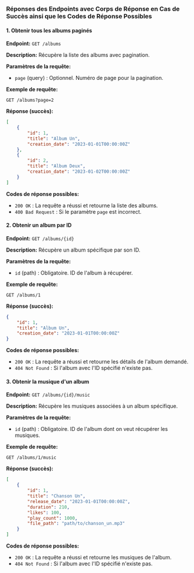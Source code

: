 ### Réponses des Endpoints avec Corps de Réponse en Cas de Succès ainsi que les Codes de Réponse Possibles


#### 1. Obtenir tous les albums paginés
**Endpoint:** `GET /albums`

**Description:** Récupère la liste des albums avec pagination.

**Paramètres de la requête:**
- `page` (query) : Optionnel. Numéro de page pour la pagination.

**Exemple de requête:**
```
GET /albums?page=2
```

**Réponse (succès):**
```json
[
    {
        "id": 1,
        "title": "Album Un",
        "creation_date": "2023-01-01T00:00:00Z"
    },
    {
        "id": 2,
        "title": "Album Deux",
        "creation_date": "2023-01-02T00:00:00Z"
    }
]
```

**Codes de réponse possibles:**
- `200 OK` : La requête a réussi et retourne la liste des albums.
- `400 Bad Request` : Si le paramètre `page` est incorrect.

#### 2. Obtenir un album par ID
**Endpoint:** `GET /albums/{id}`

**Description:** Récupère un album spécifique par son ID.

**Paramètres de la requête:**
- `id` (path) : Obligatoire. ID de l'album à récupérer.

**Exemple de requête:**
```
GET /albums/1
```

**Réponse (succès):**
```json
{
    "id": 1,
    "title": "Album Un",
    "creation_date": "2023-01-01T00:00:00Z"
}
```

**Codes de réponse possibles:**
- `200 OK` : La requête a réussi et retourne les détails de l'album demandé.
- `404 Not Found` : Si l'album avec l'ID spécifié n'existe pas.

#### 3. Obtenir la musique d'un album
**Endpoint:** `GET /albums/{id}/music`

**Description:** Récupère les musiques associées à un album spécifique.

**Paramètres de la requête:**
- `id` (path) : Obligatoire. ID de l'album dont on veut récupérer les musiques.

**Exemple de requête:**
  ```
  GET /albums/1/music
  ```

  **Réponse (succès):**
  ```json
  [
      {
          "id": 1,
          "title": "Chanson Un",
          "release_date": "2023-01-01T00:00:00Z",
          "duration": 210,
          "likes": 100,
          "play_count": 1000,
          "file_path": "path/to/chanson_un.mp3"
      }
  ]
  ```

  **Codes de réponse possibles:**
  - `200 OK` : La requête a réussi et retourne les musiques de l'album.
  - `404 Not Found` : Si l'album avec l'ID spécifié n'existe pas.